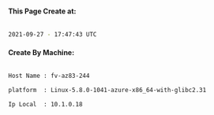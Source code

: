 
   
#### This Page Create at:

```bash

2021-09-27 - 17:47:43 UTC

```

#### Create By Machine:

```bash

Host Name : fv-az83-244

platform  : Linux-5.8.0-1041-azure-x86_64-with-glibc2.31

Ip Local  : 10.1.0.18

```

